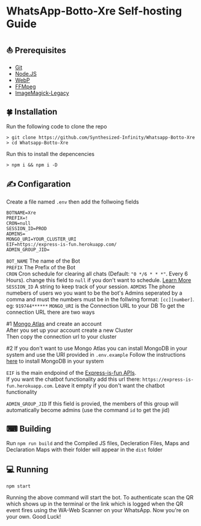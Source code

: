 # WhatsApp-Botto-Xre Self-hosting Guide


## ⛵ Prerequisites

- [Git](https://git-scm.com/)
- [Node.JS](https://nodejs.org/en/)
- [WebP](https://developers.google.com/speed/webp/download)
- [FFMpeg](https://ffmpeg.org/download.html)
- [ImageMagick-Legacy](https://imagemagick.org/index.php)

## 🍀 Installation

Run the following code to clone the repo
```SH
> git clone https://github.com/Synthesized-Infinity/Whatsapp-Botto-Xre
> cd Whatsapp-Botto-Xre
```
Run this to install the depencencies

```SH
> npm i && npm i -D
```

## ✍ Configaration

Create a file named `.env` then add the follwoing fields

```env
BOTNAME=Xre
PREFIX=!
CRON=null
SESSION_ID=PROD
ADMINS=
MONGO_URI=YOUR_CLUSTER_URI
EIF=https://express-is-fun.herokuapp.com/
ADMIN_GROUP_JID=
```
`BOT_NAME` The name of the Bot <br>
`PREFIX` The Prefix of the Bot <br>
`CRON` Cron schedule for clearing all chats (Default: `"0 */6 * * *"`. Every 6 Hours). change this field to `null` if you don't want to schedule. [Learn More](https://www.npmjs.com/package/node-cron) <br>
`SESSION_ID` A string to keep track of your session.
`ADMINS` The phone numebers of users wo you want to be the bot's Admins seperated by a comma and must the numbers must be in the follwing format: `[cc][number]`. eg: `919744******`
`MONGO_URI` is the Connection URL to your DB
To get the connection URL there are two ways

#1 [Mongo Atlas](http://mongodb.com/cloud/atlas) and create an account \
After you set up your account create a new Cluster \
Then copy the connection url to your cluster

#2 If you don't want to use Mongo Atlas you can install MongoDB in your system and use the URI provided in `.env.example`
Follow the instructions [here](https://docs.mongodb.com/manual/installation/) to install MongoDB in your system

`EIF` is the main endpoind of the [Express-is-fun APIs](https://express-is-fun.herokuapp.com/api). \
If you want the chatbot functionality add this url there: `https://express-is-fun.herokuapp.com`. Leave it empty if you don't want the chatbot functionality

`ADMIN_GROUP_JID` If this field is provied, the members of this group will automatically become admins (use the command `id` to get the jid)

## ⌨ Building

Run `npm run build` and the Compiled JS files, Decleration Files, Maps and Declaration Maps with their folder will appear in the `dist` folder

## 💻 Running

```SH
npm start
```
Running the above command will start the bot. 
To authenticate scan the QR which shows up in the terminal or the link which is logged when the QR event fires using the WA-Web Scanner on your WhatsApp.
Now you're on your own. Good Luck!
